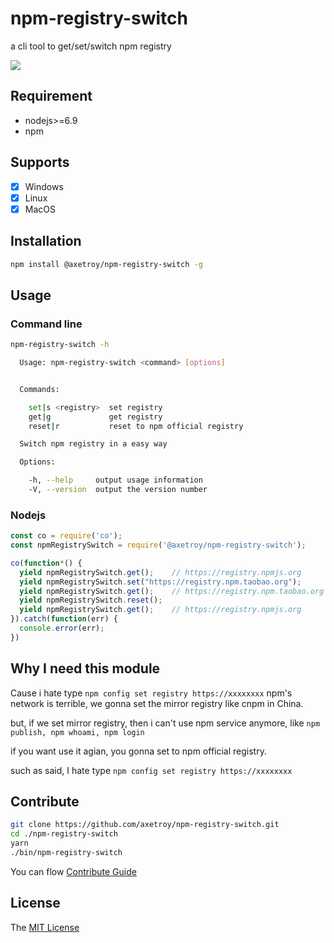 # npm-registry-switch

a cli tool to get/set/switch npm registry

![](https://raw.githubusercontent.com/axetroy/npm-registry-switch/blob/master/screenshot.png)

## Requirement

- nodejs>=6.9
- npm

## Supports

- [x] Windows
- [x] Linux
- [x] MacOS

## Installation

```bash
npm install @axetroy/npm-registry-switch -g
```

## Usage

### Command line

```bash
npm-registry-switch -h

  Usage: npm-registry-switch <command> [options]


  Commands:

    set|s <registry>  set registry
    get|g             get registry
    reset|r           reset to npm official registry

  Switch npm registry in a easy way

  Options:

    -h, --help     output usage information
    -V, --version  output the version number

```

### Nodejs

```javascript
const co = require('co');
const npmRegistrySwitch = require('@axetroy/npm-registry-switch');

co(function*() {
  yield npmRegistrySwitch.get();    // https://registry.npmjs.org
  yield npmRegistrySwitch.set("https://registry.npm.taobao.org");
  yield npmRegistrySwitch.get();    // https://registry.npm.taobao.org
  yield npmRegistrySwitch.reset();
  yield npmRegistrySwitch.get();    // https://registry.npmjs.org
}).catch(function(err) {
  console.error(err);
})
```

## Why I need this module

Cause i hate type ``npm config set registry https://xxxxxxxx``
npm's network is terrible, we gonna set the mirror registry like cnpm in China.

but, if we set mirror registry, then i can't use npm service anymore, like ``npm publish, npm whoami, npm login``

if you want use it agian, you gonna set to npm official registry.

such as said, I hate type ``npm config set registry https://xxxxxxxx``

## Contribute

```bash
git clone https://github.com/axetroy/npm-registry-switch.git
cd ./npm-registry-switch
yarn
./bin/npm-registry-switch
```

You can flow [Contribute Guide](https://github.com/axetroy/gpm/blob/master/contributing.md)

## License

The [MIT License](https://github.com/axetroy/npm-registry-switch/blob/master/LICENSE)